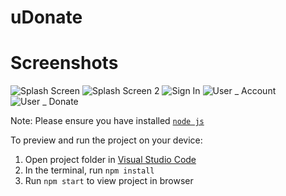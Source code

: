 
  # uDonate

  # Screenshots
  ![Splash Screen](https://github.com/taneshagahtori/uDonate-v1-Mobile-App/assets/104068017/c23f7007-78a9-4c2e-af87-146155dcd481)
  ![Splash Screen 2](https://github.com/taneshagahtori/uDonate-v1-Mobile-App/assets/104068017/02f44bd2-9110-498b-860e-cdcc7e80cc00)
  ![Sign In](https://github.com/taneshagahtori/uDonate-v1-Mobile-App/assets/104068017/11441c69-2577-4ab8-ae68-dea1a919327f)
  ![User _ Account](https://github.com/taneshagahtori/uDonate-v1-Mobile-App/assets/104068017/ae54f90b-d659-4fea-acc0-fed869214a03)
  ![User _ Donate](https://github.com/taneshagahtori/uDonate-v1-Mobile-App/assets/104068017/2d867202-e5f0-4a75-9a4e-3b1e1e6a8557)




  Note: Please ensure you have installed <code><a href="https://nodejs.org/en/download/">node js</a></code>

  To preview and run the project on your device:
  1) Open project folder in <a href="https://code.visualstudio.com/download">Visual Studio Code</a>
  2) In the terminal, run `npm install`
  3) Run `npm start` to view project in browser
  
